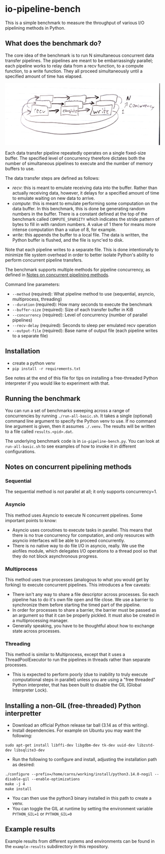 # io-pipeline-bench

This is a simple benchmark to measure the throughput of various I/O
pipelining methods in Python.

## What does the benchmark do?

The core idea of the benchmark is to run N simultaneous concurrent data transfer
pipelines. The pipelines are meant to be embarrassingly parallel; each pipeline
works to relay data from a recv function, to a compute function, to a write
function. They all proceed simultaneously until a specified amount of time has
elapsed.

![Pipeline Diagram](doc/pipeline.png)

Each data transfer pipeline repeatedly operates on a single fixed-size buffer.  The specified level of concurrency therefore dictates both the number of simultaneous pipelines to execute and the number of memory buffers to use.  

The data transfer steps are defined as follows:
* *recv*: this is meant to emulate receiving data into the buffer.  Rather than actually receiving data, however, it delays for a specified amount of time to emulate waiting on new data to arrive.
* *compute*: this is meant to emulate performing some computation on the data buffer.  In this benchmark, this is done be generating random numbers in the buffer.  There is a constant defined at the top of the benchmark called `COMPUTE_SPARSITY` which indicates the stride pattern of bytes to fill in with random numbers.  A value of 1 there for means more intense computation than a value of 8, for example.
* *write*: this appends the buffer to a local file.  The data is written, the Python buffer is flushed, and the file is sync'ed to disk.

Note that each pipeline writes to a separate file.  This is done intentionally to minimize file system overhead in order to better isolate Python's ability to perform concurrent pipeline transfers.

The benchmark supports multiple methods for pipeline concurrency, as defined in [Notes on concurrent pipelining methods](#notes-on-concurrent-pipelining-methods). 

Command line parameters:
* `--method` (required): What pipeline method to use (sequential, asyncio, multiprocess, threading)
* `--duration` (required): How many seconds to execute the benchmark
* `--buffer-size` (required): Size of each transfer buffer in KiB
* `--concurrency` (required): Level of concurrency (number of parallel pipelines)
* `--recv-delay` (required): Seconds to sleep per emulated recv operation
* `--output-file` (required): Base name of output file (each pipeline writes to a separate file)

## Installation

* create a python venv
* `pip install -r requirements.txt`

See notes at the end of this file for tips on installing a free-threaded Python
interpreter if you would like to experiment with that.

## Running the benchmark

You can run a set of benchmarks sweeping across a range of concurrencies by running `./run-all-basic.sh`.  It takes a single (optional) command line argument to specify the Python venv to use.  If no command line argument is given, then it assumes `./.venv`.  The results will be written to a file called `results.<pid>.dat`.

The underlying benchmark code is in `io-pipeline-bench.py`.  You can look at `run-all-basic.sh` to see examples of how to invoke it in different configurations.

## Notes on concurrent pipelining methods

### Sequential

The sequential method is not parallel at all; it only supports
concurrency=1.

### Asyncio

This method uses Asyncio to execute N concurrent pipelines.  Some important
points to know:
* Asyncio uses coroutines to execute tasks in parallel.  This means that
  there is no true concurrency for computation, and only resources with
  asyncio interfaces will be able to proceed concurrently.
* There is no native way to do file I/O in asyncio, really.  We use the
  aiofiles module, which delegates I/O operations to a thread pool so that
  they do not block asynchronous progress.

### Multiprocess

This method uses true processes (analogous to what you would get by forking)
to execute concurrent pipelines.  This introduces a few caveats:
* There isn't any way to share a file descriptor across processes.  So
  each pipeline has to do it's own file open and file close.  We use a
  barrier to synchronize them before starting the timed part of the
  pipeline.
* In order for processes to share a barrier, the barrier must be passed as
  an argument so that it can be properly pickled.  It must also be created
  in a multiprocessing manager.
* Generally speaking, you have to be thoughtful about how to exchange state
  across processes.

### Threading

This method is similar to Multiprocess, except that it uses a ThreadPoolExecutor to run the pipelines in threads rather than separate processes.
* This is expected to perform poorly (due to inability to truly execute computational steps in parallel) unless you are using a "free threaded" Python interpreter, that has been built to disable the GIL (Global Interpreter Lock).

## Installing a non-GIL (free-threaded) Python interpretter

* Download an official Python release tar ball (3.14 as of this writing).
* Install dependencies.  For example on Ubuntu you may want the following:
```
sudo apt-get install libffi-dev libgdbm-dev tk-dev uuid-dev libzstd-dev libsqlite3-dev
```
* Run the following to configure and install, adjusting the installation
  path as desired:
```
./configure --prefix=/home/carns/working/install/python3.14.0-nogil --disable-gil --enable-optimizations
make -j 4
make install
```
* You can then use the python3 binary installed in this path to create a
  venv.
* You can toggle the GIL at runtime by setting the environment variable `PYTHON_GIL=1` or `PYTHON_GIL=0`

## Example results

Example results from different systems and environments can be found in the `example-results` subdirectory in this repository.